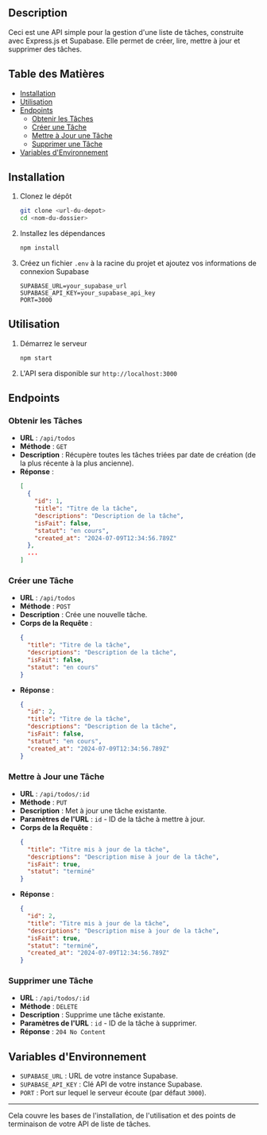 ## Description

Ceci est une API simple pour la gestion d'une liste de tâches, construite avec Express.js et Supabase. Elle permet de créer, lire, mettre à jour et supprimer des tâches.

## Table des Matières

- [Installation](#installation)
- [Utilisation](#utilisation)
- [Endpoints](#endpoints)
  - [Obtenir les Tâches](#obtenir-les-tâches)
  - [Créer une Tâche](#créer-une-tâche)
  - [Mettre à Jour une Tâche](#mettre-à-jour-une-tâche)
  - [Supprimer une Tâche](#supprimer-une-tâche)
- [Variables d'Environnement](#variables-denvironnement)

## Installation

1. Clonez le dépôt
   ```bash
   git clone <url-du-depot>
   cd <nom-du-dossier>
   ```
2. Installez les dépendances
   ```bash
   npm install
   ```
3. Créez un fichier `.env` à la racine du projet et ajoutez vos informations de connexion Supabase
   ```plaintext
   SUPABASE_URL=your_supabase_url
   SUPABASE_API_KEY=your_supabase_api_key
   PORT=3000
   ```

## Utilisation

1. Démarrez le serveur
   ```bash
   npm start
   ```
2. L'API sera disponible sur `http://localhost:3000`

## Endpoints

### Obtenir les Tâches

- **URL** : `/api/todos`
- **Méthode** : `GET`
- **Description** : Récupère toutes les tâches triées par date de création (de la plus récente à la plus ancienne).
- **Réponse** :
  ```json
  [
    {
      "id": 1,
      "title": "Titre de la tâche",
      "descriptions": "Description de la tâche",
      "isFait": false,
      "statut": "en cours",
      "created_at": "2024-07-09T12:34:56.789Z"
    },
    ...
  ]
  ```

### Créer une Tâche

- **URL** : `/api/todos`
- **Méthode** : `POST`
- **Description** : Crée une nouvelle tâche.
- **Corps de la Requête** :
  ```json
  {
    "title": "Titre de la tâche",
    "descriptions": "Description de la tâche",
    "isFait": false,
    "statut": "en cours"
  }
  ```
- **Réponse** :
  ```json
  {
    "id": 2,
    "title": "Titre de la tâche",
    "descriptions": "Description de la tâche",
    "isFait": false,
    "statut": "en cours",
    "created_at": "2024-07-09T12:34:56.789Z"
  }
  ```

### Mettre à Jour une Tâche

- **URL** : `/api/todos/:id`
- **Méthode** : `PUT`
- **Description** : Met à jour une tâche existante.
- **Paramètres de l'URL** : `id` - ID de la tâche à mettre à jour.
- **Corps de la Requête** :
  ```json
  {
    "title": "Titre mis à jour de la tâche",
    "descriptions": "Description mise à jour de la tâche",
    "isFait": true,
    "statut": "terminé"
  }
  ```
- **Réponse** :
  ```json
  {
    "id": 2,
    "title": "Titre mis à jour de la tâche",
    "descriptions": "Description mise à jour de la tâche",
    "isFait": true,
    "statut": "terminé",
    "created_at": "2024-07-09T12:34:56.789Z"
  }
  ```

### Supprimer une Tâche

- **URL** : `/api/todos/:id`
- **Méthode** : `DELETE`
- **Description** : Supprime une tâche existante.
- **Paramètres de l'URL** : `id` - ID de la tâche à supprimer.
- **Réponse** : `204 No Content`

## Variables d'Environnement

- `SUPABASE_URL` : URL de votre instance Supabase.
- `SUPABASE_API_KEY` : Clé API de votre instance Supabase.
- `PORT` : Port sur lequel le serveur écoute (par défaut `3000`).

---

Cela couvre les bases de l'installation, de l'utilisation et des points de terminaison de votre API de liste de tâches.

